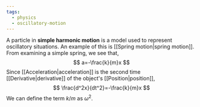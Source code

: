 ```yaml
---
tags:
  - physics
  - oscillatory-motion
---
```

A particle in **simple harmonic motion** is a model used to represent oscillatory situations. An example of this is [[Spring motion|spring motion]]. From examining a simple spring, we see that,
$$
a=-\frac{k}{m}x
$$
Since [[Acceleration|acceleration]] is the second time [[Derivative|derivative]] of the object's [[Position|position]],
$$
\frac{d^2x}{dt^2}=-\frac{k}{m}x
$$
We can define the term $k/m$ as $\omega^2$. 